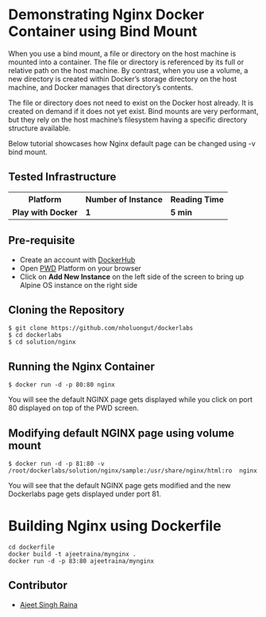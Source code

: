# Demonstrating Nginx Docker Container using Bind Mount

When you use a bind mount, a file or directory on the host machine is mounted into a container. The file or directory is referenced by its full or relative path on the host machine. By contrast, when you use a volume, a new directory is created within Docker’s storage directory on the host machine, and Docker manages that directory’s contents.

The file or directory does not need to exist on the Docker host already. It is created on demand if it does not yet exist. Bind mounts are very performant, but they rely on the host machine’s filesystem having a specific directory structure available.

Below tutorial showcases how Nginx default page can be changed using -v bind mount.


## Tested Infrastructure

<table class="tg">
  <tr>
    <th class="tg-yw4l"><b>Platform</b></th>
    <th class="tg-yw4l"><b>Number of Instance</b></th>
    <th class="tg-yw4l"><b>Reading Time</b></th>
    
  </tr>
  <tr>
    <td class="tg-yw4l"><b> Play with Docker</b></td>
    <td class="tg-yw4l"><b>1</b></td>
    <td class="tg-yw4l"><b>5 min</b></td>
    
  </tr>
  
</table>

## Pre-requisite

- Create an account with [DockerHub](https://hub.docker.com)
- Open [PWD](https://labs.play-with-docker.com/) Platform on your browser 
- Click on **Add New Instance** on the left side of the screen to bring up Alpine OS instance on the right side


## Cloning the Repository



```
$ git clone https://github.com/nholuongut/dockerlabs
$ cd dockerlabs
$ cd solution/nginx
```

## Running the Nginx Container 

```
$ docker run -d -p 80:80 nginx
```

You will see the default NGINX page gets displayed while you click on port 80 displayed on top of the PWD screen.


## Modifying default NGINX page using volume mount

```
$ docker run -d -p 81:80 -v /root/dockerlabs/solution/nginx/sample:/usr/share/nginx/html:ro  nginx
```

You will see that the default NGINX page gets modified and the new Dockerlabs page gets displayed under port 81.

# Building Nginx using Dockerfile

```
cd dockerfile
docker build -t ajeetraina/mynginx .
docker run -d -p 83:80 ajeetraina/mynginx
```


## Contributor

- [Ajeet Singh Raina](ajeetraina@gmail.com)
